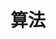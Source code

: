 ---
title: 算法
description: Algorithm
image:

# Badge style
style:
    background: "#2a9d8f"
    color: "#fff"
---
